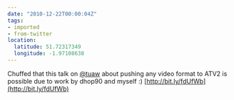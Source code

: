 ```yaml
---
date: "2010-12-22T00:00:04Z"
tags:
- imported
- from-twitter
location:
  latitude: 51.72317349
  longitude: -1.97108638
---
```

Chuffed that this talk on [@tuaw](https://twitter.com/tuaw) about pushing any video format to ATV2 is possible due to work by dhop90 and myself :\) [http://bit.ly/fdUfWb](http://bit.ly/fdUfWb)
